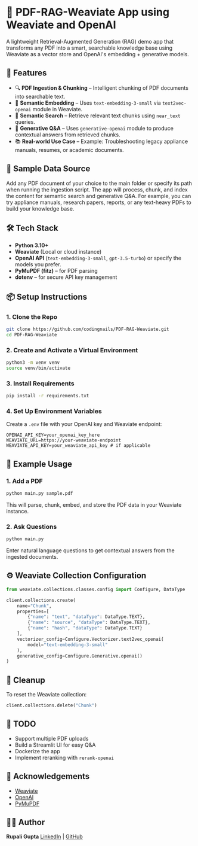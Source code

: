 # 📄 PDF-RAG-Weaviate App using Weaviate and OpenAI

A lightweight Retrieval-Augmented Generation (RAG) demo app that transforms any PDF into a smart, searchable knowledge base using Weaviate as a vector store and OpenAI's embedding + generative models.

## 🚀 Features

- 🔍 **PDF Ingestion & Chunking** – Intelligent chunking of PDF documents into searchable text.  
- 🤖 **Semantic Embedding** – Uses `text-embedding-3-small` via `text2vec-openai` module in Weaviate.  
- 🔎 **Semantic Search** – Retrieve relevant text chunks using `near_text` queries.  
- 🧠 **Generative Q&A** – Uses `generative-openai` module to produce contextual answers from retrieved chunks.  
- 📚 **Real-world Use Case** – Example: Troubleshooting legacy appliance manuals, resumes, or academic documents.

## 📄 Sample Data Source

Add any PDF document of your choice to the main folder or specify its path when running the ingestion script. The app will process, chunk, and index the content for semantic search and generative Q&A.
For example, you can try appliance manuals, research papers, reports, or any text-heavy PDFs to build your knowledge base.

## 🛠️ Tech Stack

- **Python 3.10+**  
- **Weaviate** (Local or cloud instance)  
- **OpenAI API** (`text-embedding-3-small`, `gpt-3.5-turbo`) or specify the models you prefer.
- **PyMuPDF (fitz)** – for PDF parsing  
- **dotenv** – for secure API key management

## 📦 Setup Instructions

### 1. Clone the Repo

```bash
git clone https://github.com/codingnails/PDF-RAG-Weaviate.git
cd PDF-RAG-Weaviate
````

### 2. Create and Activate a Virtual Environment

```bash
python3 -m venv venv
source venv/bin/activate
```

### 3. Install Requirements

```bash
pip install -r requirements.txt
```

### 4. Set Up Environment Variables

Create a `.env` file with your OpenAI key and Weaviate endpoint:

```env
OPENAI_API_KEY=your_openai_key_here
WEAVIATE_URL=https://your-weaviate-endpoint
WEAVIATE_API_KEY=your_weaviate_api_key # if applicable
```

## 📄 Example Usage

### 1. Add a PDF

```bash
python main.py sample.pdf 
```

This will parse, chunk, embed, and store the PDF data in your Weaviate instance.

### 2. Ask Questions

```bash
python main.py
```

Enter natural language questions to get contextual answers from the ingested documents.

## ⚙️ Weaviate Collection Configuration

```python
from weaviate.collections.classes.config import Configure, DataType

client.collections.create(
    name="Chunk",
    properties=[
        {"name": "text", "dataType": DataType.TEXT},
        {"name": "source", "dataType": DataType.TEXT},
        {"name": "hash", "dataType": DataType.TEXT}
    ],
    vectorizer_config=Configure.Vectorizer.text2vec_openai(
        model="text-embedding-3-small"
    ),
    generative_config=Configure.Generative.openai()
)
```

## 🧹 Cleanup

To reset the Weaviate collection:

```python
client.collections.delete("Chunk")
```

## 📌 TODO

* Support multiple PDF uploads
* Build a Streamlit UI for easy Q\&A
* Dockerize the app
* Implement reranking with `rerank-openai`

## 🤝 Acknowledgements

* [Weaviate](https://weaviate.io)
* [OpenAI](https://platform.openai.com)
* [PyMuPDF](https://pymupdf.readthedocs.io)

## 🧑‍💻 Author

**Rupali Gupta**
[LinkedIn](https://www.linkedin.com/in/rupaliguptarg1/) | [GitHub](https://github.com/codingnails)
